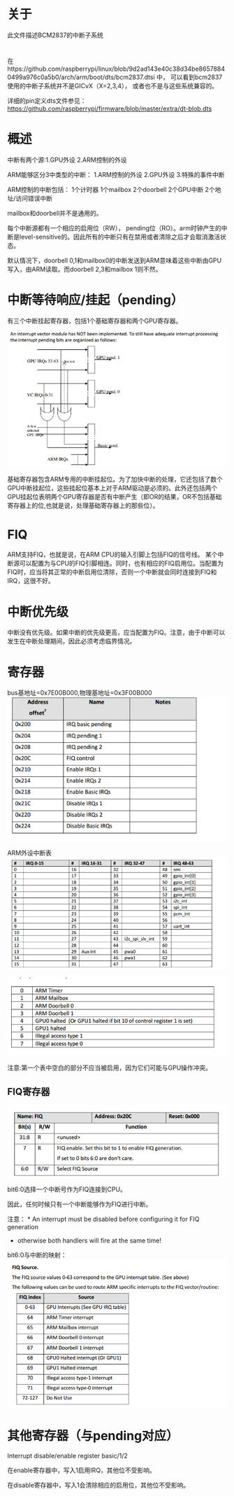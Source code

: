 # 关于
此文件描述BCM2837的中断子系统

# 
在https://github.com/raspberrypi/linux/blob/9d2ad143e40c38d34be86578840499a976c0a5b0/arch/arm/boot/dts/bcm2837.dtsi 中， 可以看到bcm2837使用的中断子系统并不是GICvX（X=2,3,4）， 或者也不是与这些系统兼容的。

详细的pin定义dts文件参见：https://github.com/raspberrypi/firmware/blob/master/extra/dt-blob.dts

# 概述
中断有两个源:1.GPU外设  2.ARM控制的外设

ARM能够区分3中类型的中断： 1.ARM控制的外设 2.GPU外设 3.特殊的事件中断

ARM控制的中断包括： 1个计时器 1个mailbox 2个doorbell 2个GPU中断 2个地址/访问错误中断

mailbox和doorbell并不是通用的。

每个中断源都有一个相应的启用位（RW）， pending位（RO）。arm时钟产生的中断是level-sensitive的。因此所有的中断只有在禁用或者清除之后才会取消激活状态。

默认情况下，doorbell 0,1和mailbox0的中断发送到ARM意味着这些中断由GPU写入，由ARM读取。而doorbell 2,3和mailbox 1则不然。

# 中断等待响应/挂起（pending）
有三个中断挂起寄存器，包括1个基础寄存器和两个GPU寄存器。

![](int_pending_regs.png)

基础寄存器包含ARM专用的中断挂起位。为了加快中断的处理，它还包括了数个GPU中断挂起位，这些挂起位基本上对于ARM驱动是必须的。此外还包括两个GPU挂起位表明两个GPU寄存器是否有中断产生（即OR的结果，OR不包括基础寄存器上的位,也就是说，处理基础寄存器上的那些位）。

# FIQ
ARM支持FIQ，也就是说，在ARM CPU的输入引脚上包括FIQ的信号线。 某个中断源可以配置为与CPU的FIQ引脚相连。同时，也有相应的FIQ启用位。当配置为FIQ时，应当将其正常的中断启用位清除，否则一个中断就会同时连接到FIQ和IRQ，这很不好。

# 中断优先级
中断没有优先级。如果中断的优先级更高，应当配置为FIQ。注意，由于中断可以发生在中断处理期间，因此必须考虑临界情况。

# 寄存器
bus基地址=0x7E00B000,物理基地址=0x3F00B000
![](int_regs_overview.png)

ARM外设中断表
![](int_tables.png)

![](int_tables_not_enable.png)

注意:第一个表中空白的部分不应当被启用，因为它们可能与GPU操作冲突。

## FIQ寄存器
![](FIQ_reg.png)

bit6:0选择一个中断号作为FIQ连接到CPU。

因此，任何时候只有一个中断能够作为FIQ进行中断。

注意： * An interrupt must be disabled before configuring it for FIQ generation
 * otherwise both handlers will fire at the same time! 

bit6:0与中断的映射：
![](FIQ_map.png)

# 其他寄存器（与pending对应）
Interrupt disable/enable register basic/1/2

在enable寄存器中，写入1启用IRQ，其他位不受影响。

在disable寄存器中，写入1会清除相应的启用位，其他位不受影响。